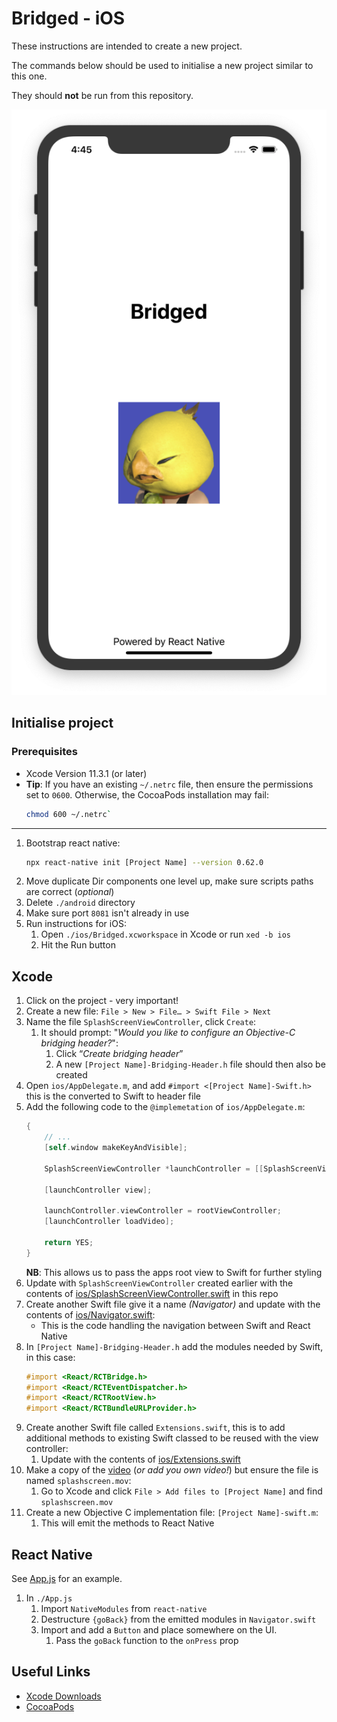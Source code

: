 # Bridged - iOS

These instructions are intended to create a new project.

The commands below should be used to initialise a new project similar to this one.

They should **not** be run from this repository.

![preview](./preview.png)

## Initialise project


### Prerequisites
* Xcode Version 11.3.1 (or later)
* **Tip**: If you have an existing `~/.netrc` file, then ensure the permissions set to `0600`. Otherwise, the CocoaPods installation may fail:
    ```sh
    chmod 600 ~/.netrc`
    ```

---

1. Bootstrap react native:
    ```sh
    npx react-native init [Project Name] --version 0.62.0
    ```
1. Move duplicate Dir components one level up, make sure scripts paths are correct (_optional_)
1. Delete `./android` directory
1. Make sure port `8081` isn't already in use
1. Run instructions for iOS:
    1. Open `./ios/Bridged.xcworkspace` in Xcode or run `xed -b ios`
    2. Hit the Run button

## Xcode
1. Click on the project - very important! 
1. Create a new file: `File > New > File… > Swift File > Next`
1. Name the file `SplashScreenViewController`, click `Create`:
    1. It should prompt: "_Would you like to configure an Objective-C bridging header?_":
        1. Click “_Create bridging header_”
        1. A new `[Project Name]-Bridging-Header.h` file should then also be created
1. Open `ios/AppDelegate.m`, and add `#import <[Project Name]-Swift.h>` this is the converted to Swift to header file
1. Add the following code to the `@implemetation` of `ios/AppDelegate.m`:
    ```objective-c
    {
        // ...
        [self.window makeKeyAndVisible];
  
        SplashScreenViewController *launchController = [[SplashScreenViewController alloc] init];
        
        [launchController view];
        
        launchController.viewController = rootViewController;
        [launchController loadVideo];
        
        return YES;
    }
    ```
    **NB**: This allows us to pass the apps root view to Swift for further styling
1. Update with `SplashScreenViewController` created earlier with the contents of [ios/SplashScreenViewController.swift](./ios/SplashScreenViewController.swift) in this repo
1. Create another Swift file give it a name _(Navigator)_ and update with the contents of [ios/Navigator.swift](./ios/Navigator.swift):
    - This is the code handling the navigation between Swift and React Native
1. In `[Project Name]-Bridging-Header.h` add the modules needed by Swift, in this case: 
    ```objective-c
    #import <React/RCTBridge.h>
    #import <React/RCTEventDispatcher.h>
    #import <React/RCTRootView.h>
    #import <React/RCTBundleURLProvider.h>
    ```
1. Create another Swift file called `Extensions.swift`, this is to add additional methods to existing Swift classed to be reused with the view controller:
    1. Update with the contents of [ios/Extensions.swift](ios/Extensions.swift)
1. Make a copy of the [video](ios/assests/splashscreen.mov) (_or add you own video!_) but ensure the file is named `splashscreen.mov`:
    1. Go to Xcode and click `File > Add files to [Project Name]` and find `splashscreen.mov`
1. Create a new Objective C implementation file: `[Project Name]-swift.m`:
    1. This will emit the methods to React Native
 
## React Native
See [App.js](App.js) for an example.

1. In `./App.js`
    1. Import `NativeModules` from `react-native`
    1. Destructure `{goBack}` from the emitted modules in `Navigator.swift`
    1. Import and add a `Button` and place somewhere on the UI.
        1. Pass the `goBack` function to the `onPress` prop 

## Useful Links
* [Xcode Downloads](https://developer.apple.com/download/all/)
* [CocoaPods](https://guides.cocoapods.org/using/getting-started.html)
